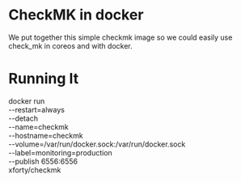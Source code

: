 # CheckMK in docker

We put together this simple checkmk image so we could easily use check_mk
in coreos and with docker. 

# Running It

docker run \
  --restart=always \
  --detach \
  --name=checkmk \
  --hostname=checkmk \
  --volume=/var/run/docker.sock:/var/run/docker.sock \
  --label=monitoring=production \
  --publish 6556:6556 \
  xforty/checkmk
  
